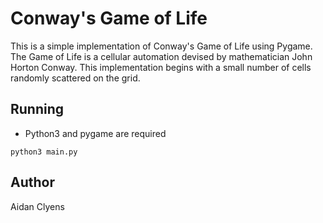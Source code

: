 # Conway's Game of Life
This is a simple implementation of Conway's Game of Life using Pygame. The Game of Life is a cellular automation devised by mathematician John Horton Conway. This implementation begins with a small number of cells randomly scattered on the grid.

## Running
- Python3 and pygame are required
```
python3 main.py
```

## Author
Aidan Clyens

